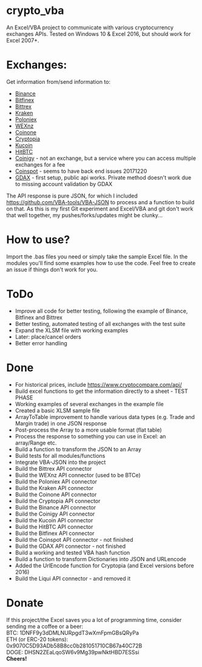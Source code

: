 # crypto_vba
An Excel/VBA project to communicate with various cryptocurrency exchanges APIs. Tested on Windows 10 & Excel 2016, but should work for Excel 2007+.

# Exchanges:
Get information from/send information to:
- [Binance](http://binance.com/)
- [Bitfinex](https://www.bitfinex.com/)
- [Bittrex](https://www.bittrex.com/) 
- [Kraken](https://www.kraken.com/)
- [Poloniex](https://www.poloniex.com/) 
- [WEXnz](https://wex.nz/)
- [Coinone](https://coinone.co.kr/)
- [Cryptopia](https://www.cryptopia.co.nz/)
- [Kucoin](https://www.kucoin.com/)
- [HitBTC](https://hitbtc.com/)
- [Coinigy](https://www.coinigy.com/) - not an exchange, but a service where you can access multiple exchanges for a fee
- [Coinspot](https://www.coinspot.com.au/) - seems to have back end issues 20171220
- [GDAX](https://www.gdax.com/) - first setup, public api works. Private method doesn't work due to missing account validation by GDAX

The API response is pure JSON, for which I included https://github.com/VBA-tools/VBA-JSON to process and a function to build on that.
As this is my first Git experiment and Excel/VBA and git don't work that well together, my pushes/forks/updates might be clunky...

# How to use?
Import the .bas files you need or simply take the sample Excel file. In the modules you'll find some examples how to use the code. Feel free to create an issue if things don't work for you.

# ToDo
- Improve all code for better testing, following the example of Binance, Bitfinex and Bittrex
- Better testing, automated testing of all exchanges with the test suite
- Expand the XLSM file with working examples
- Later: place/cancel orders
- Better error handling

# Done
- For historical prices, include https://www.cryptocompare.com/api/
- Build excel functions to get the information directly to a sheet - TEST PHASE
- Working examples of several exchanges in the example file
- Created a basic XLSM sample file
- ArrayToTable improvement to handle various data types (e.g. Trade and Margin trade) in one JSON response
- Post-process the Array to a more usable format (flat table)
- Process the response to something you can use in Excel: an array/Range etc.
- Build a function to transform the JSON to an Array
- Build tests for all modules/functions
- Integrate VBA-JSON into the project
- Build the Bittrex API connector
- Build the WEXnz API connector (used to be BTCe)
- Build the Poloniex API connector
- Build the Kraken API connector
- Build the Coinone API connector
- Build the Cryptopia API connector
- Build the Binance API connector
- Build the Coinigy API connector
- Build the Kucoin API connector
- Build the HitBTC API connector
- Build the Bitfinex API connector
- Build the Coinspot API connector - not finished
- Build the GDAX API connector - not finished
- Build a working and tested VBA hash function
- Build a function to transform Dictionaries into JSON and URLencode
- Added the UrlEncode function for Cryptopia (and Excel versions before 2016)
- Build the Liqui API connector - and removed it

# Donate
If this project/the Excel saves you a lot of programming time, consider sending me a coffee or a beer:<br/>
BTC: 1DNFF9y3dDMLNURpgdT3wXmFpmGBsQRyPa <br/>
ETH (or ERC-20 tokens): 0x9070C5D93ADb58B8cc0b281051710CB67a40C72B<br/>
DOGE: DHSN2ZEaLqoSW6v9Mg39pwNktHBD7ESSsi <br/>
<b>Cheers!</b>